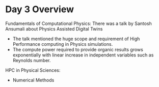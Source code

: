 # Day 3 Overview
Fundamentals of Computational Physics:
There was a talk by Santosh Ansumali about Physics Assisted Digital Twins
- The talk mentioned the huge scope and requirement of High Performance computing in Physics simulations.
- The compute power required to provide organic results grows exponentially with linear increase in independent variables such as Reynolds number.

HPC in Physical Sciences:
- Numerical Methods

